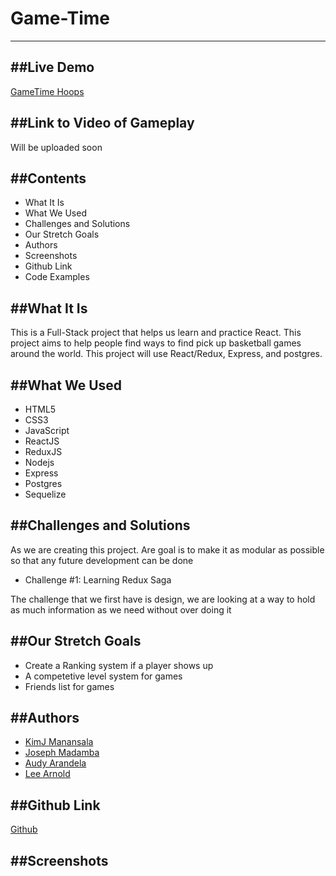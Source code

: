 # Game-Time
---

##Live Demo
---
[GameTime Hoops](https://pickup-hoops.herokuapp.com)


##Link to Video of Gameplay
---
<!-- <a href="https://www.youtube.com/watch?v=_gJCeyrkUkM" target="_blank"><img src="http://img.youtube.com/vi/_gJCeyrkUkM/0.jpg" width="240" height="180" border="10" /></a> -->
Will be uploaded soon


##Contents
--- 
  * What It Is
  * What We Used
  * Challenges and Solutions
  * Our Stretch Goals
  * Authors
  * Screenshots
  * Github Link
  * Code Examples

##What It Is
---
This is a Full-Stack project that helps us learn and practice React. This project aims to help people find ways to find pick up basketball games around the world. This project will use React/Redux, Express, and postgres.


##What We Used
---
  * HTML5
  * CSS3
  * JavaScript
  * ReactJS
  * ReduxJS
  * Nodejs
  * Express
  * Postgres
  * Sequelize

##Challenges and Solutions
---
As we are creating this project. Are goal is to make it as modular as possible so that any future development can be done 

  * Challenge #1: Learning Redux Saga 

  The challenge that we first have is design, we are looking at a way to hold as much information as we need without over doing it

  


##Our Stretch Goals
---
  * Create a Ranking system if a player shows up
  * A competetive level system for games
  * Friends list for games

##Authors
---
  * [KimJ Manansala](https://github.com/KimjManansala)
  * [Joseph Madamba](https://github.com/josephmadamba)
  * [Audy Arandela](https://github.com/aarandela)
  * [Lee Arnold](https://github.com/Lee-ArnoldIII)

##Github Link
---
[Github](https://github.com/josephmadamba/pickup-hoops)

##Screenshots
---
<!-- Register screen users see first 
![alt text](https://github.com/PirieD704/final_project/blob/master/screenshots/register-screen.png 'register-screen.png')

Lobby screen for users waiting to enter the game
![alt text](https://github.com/PirieD704/final_project/blob/master/screenshots/lobby.png 'lobby.png')

Blue player on canvas
![alt text](https://github.com/PirieD704/final_project/blob/master/screenshots/blue-player-alone.png 'blue-player-alone.png')

Blue player with flag it changed to blue
![alt text](https://github.com/PirieD704/final_project/blob/master/screenshots/blue-player.png 'blue-player.png')

Red player with flag it changed to red
![alt text](https://github.com/PirieD704/final_project/blob/master/screenshots/red-player-plus-ball.png 'red-player-plus-ball.png')

Waiting screen if there are no other players ready to play
![alt text](https://github.com/PirieD704/final_project/blob/master/screenshots/waiting-screen.png 'waiting-screen.png')

Wining screen when the timer runs out
![alt text](https://github.com/PirieD704/final_project/blob/master/screenshots/winning-screen.png 'winning-screen.png') -->

<!-- ##Code Examples
---
This is the player constructor function we use for creating each new player on the canvas game board. It determines which color to make the player based on their team assignment (which happens when they enter the lobby), and sets up all the other things player objects can do like boosting their speed, sending out a flare to locate the flag, etc.

```javascript
Player = function (game, team, position, flag, game_id, id) {
    this.alive = true;
    this.game = game;
    if(team === 'Blue'){
        this.player = game.add.sprite(blue_position[position][0], blue_position[position][1], 'blue_player', 'blue_team');
        this.team_flag = 'blue_flag';
    }else{
        this.player = game.add.sprite(red_position[position][0], red_position[position][1], 'red_player', 'red_team');
        this.team_flag = 'red_flag';
    }
    this.player_id = game_id;
    this.unique_id = id;
    this.flare = game.add.weapon(10, 'flare');
    this.flare.bulletKillType = Phaser.Weapon.KILL_LIFESPAN;
    this.flare.bulletLifespan = 1000;
    this.flare.bulletSpeed = 300;
    this.flare.fireRate = 300;
    this.flare.trackSprite(this.player, 0, 0, true);
    this.boost = 0;
    this.boostTurn = 0;

    this.player.scale.setTo(0.35, 0.35);

    this.player.anchor.set(0.5, 0.5);

    game.physics.p2.enable(this.player);

};
```
This is where we put the Socket.io factory inside the Angular controller so Angular has access to it. Below are a couple of functions initializing the sockets as soon as a player arrives at the home page, and then updating a playerList array once they signed in and entered the lobby before the game starts.

```javascript
gameApp.controller('mainController', function($scope, $http, $cookies, $route, $location, $rootScope, $timeout, socket){
  var num_ready = 0;
  var apiPath = 'http://localhost:3000';

  socket.on('player_init', function(socket_id){
    console.log("Welcome, fool", socket_id);
    myId = socket_id;
  });

  function updateLobbyCount(){
    for(var i = 0; i < playerList.length; i++){
      if(playerList[i].socketID == myId){
        var lobbyPlayer = playerList[i];
      }
    }
    socket.emit('enter_lobby', {
      id: myId,
      player: lobbyPlayer
    });
    console.log('someone is entering the lobby');
  }
```

Socket.io JavaScript that actually starts the game when all the players in the lobby have clicked the 'Game Launch' button. This initializes the game, sets up the randomly moving flag and creates all the players on the board when it's loaded. 

```javascript
socket.on('init_game', function(data){
    console.log(data.num_ready, users.length);
    if(data.num_ready == users.length){
      console.log("users are ready");
      io.sockets.emit('game_launch', users);
        console.log('game launching');
      flag_x = Math.floor(Math.random() * 1900 + 10);
      flag_y = Math.floor(Math.random() * 1900 + 10);
      io.sockets.emit('flag_coord', {
        flag_x:flag_x,
        flag_y:flag_y
      });
    }else{
      io.sockets.emit('player_ready', data.num_ready);
        console.log('no launch yet'); 
    }
  })
  ``` -->

